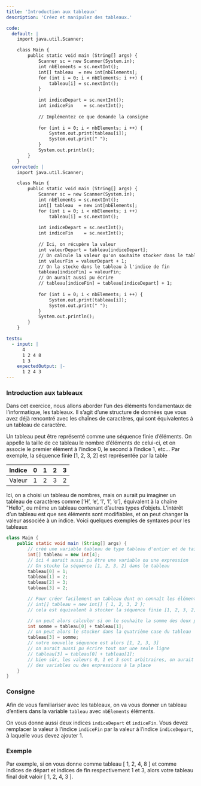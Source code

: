 ```yaml
---
title: 'Introduction aux tableaux'
description: 'Créez et manipulez des tableaux.'

code:
  default: |
    import java.util.Scanner;

    class Main { 
        public static void main (String[] args) {
            Scanner sc = new Scanner(System.in);
            int nbElements = sc.nextInt();
            int[] tableau  = new int[nbElements];
            for (int i = 0; i < nbElements; i ++) {
                tableau[i] = sc.nextInt();
            }
            
            int indiceDepart = sc.nextInt();
            int indiceFin    = sc.nextInt();
            
            // Implémentez ce que demande la consigne
            
            for (int i = 0; i < nbElements; i ++) {
                System.out.print(tableau[i]);
                System.out.print(" ");
            }
            System.out.println();
        }
    }
  corrected: |
    import java.util.Scanner;

    class Main { 
        public static void main (String[] args) {
            Scanner sc = new Scanner(System.in);
            int nbElements = sc.nextInt();
            int[] tableau  = new int[nbElements];
            for (int i = 0; i < nbElements; i ++) 
                tableau[i] = sc.nextInt();
            
            int indiceDepart = sc.nextInt();
            int indiceFin    = sc.nextInt();
            
            // Ici, on récupère la valeur
            int valeurDepart = tableau[indiceDepart];
            // On calcule la valeur qu'on souhaite stocker dans le tableau
            int valeurFin = valeurDepart + 1;
            // On la stocke dans le tableau à l'indice de fin
            tableau[indiceFin] = valeurFin;
            // On aurait aussi pu écrire
            // tableau[indiceFin] = tableau[indiceDepart] + 1;
            
            for (int i = 0; i < nbElements; i ++) {
                System.out.print(tableau[i]);
                System.out.print(" ");
            }
            System.out.println();
        }
    }

tests:
  - input: |
      4
      1 2 4 8
      1 3
    expectedOutput: |-
      1 2 4 3
---
```


### Introduction aux tableaux

Dans cet exercice, nous allons aborder l’un des éléments fondamentaux de l’informatique, les tableaux. Il s’agit d’une structure de données que vous avez déjà rencontré avec les chaînes de caractères, qui sont équivalentes à un tableau de caractère.

Un tableau peut être représenté comme une séquence finie d’éléments. On appelle la taille de ce tableau le nombre d’éléments de celui-ci, et on associe le premier élément à l’indice 0, le second à l’indice 1, etc... Par exemple, la séquence finie [1, 2, 3, 2] est représentée par la table

| Indice | 0   | 1   | 2   | 3   |
| ------ | --- | --- | --- | --- |
| Valeur | 1   | 2   | 3   | 2   |

Ici, on a choisi un tableau de nombres, mais on aurait pu imaginer un tableau de caractères comme [’H’, ‘e’, ‘l’, ‘l’, ‘o’], équivalent à la chaîne "Hello", ou même un tableau contenant d’autres types d’objets. L’intérêt d’un tableau est que ses éléments sont modifiables, et on peut changer la valeur associée à un indice. Voici quelques exemples de syntaxes pour les tableaux

```java
class Main {
    public static void main (String[] args) {
        // créé une variable tableau de type tableau d'entier et de taille 4,
        int[] tableau = new int[4];
        // ici 4 aurait aussi pu être une variable ou une expression
        // On stocke la séquence [1, 2, 3, 2] dans le tableau
        tableau[0] = 1;
        tableau[1] = 2;
        tableau[2] = 3;
        tableau[3] = 2;

        // Pour créer facilement un tableau dont on connaît les éléments, on aurait aussi pu faire
        // int[] tableau = new int[] { 1, 2, 3, 2 };
        // cela est équivalent à stocker la séquence finie [1, 2, 3, 2] dans notre tableau.

        // on peut alors calculer si on le souhaite la somme des deux premières valeurs
        int somme = tableau[0] + tableau[1];
        // on peut alors le stocker dans la quatrième case du tableau
        tableau[3] = somme;
        // notre nouvelle séquence est alors [1, 2, 3, 3]
        // on aurait aussi pu écrire tout sur une seule ligne
        // tableau[3] = tableau[0] + tableau[1];
        // bien sûr, les valeurs 0, 1 et 3 sont arbitraires, on aurait pu utiliser
        // des variables ou des expressions à la place
    }
}
```

### Consigne

Afin de vous familiariser avec les tableaux, on va vous donner un tableau d’entiers dans la variable `tableau` avec `nbElements` éléments.

On vous donne aussi deux indices `indiceDepart` et `indiceFin`. Vous devez remplacer la valeur à l’indice `indiceFin` par la valeur à l’indice `indiceDepart`, à laquelle vous devez ajouter 1.

### Exemple

Par exemple, si on vous donne comme tableau [ 1, 2, 4, 8 ] et comme indices de départ et indices de fin respectivement 1 et 3, alors votre tableau final doit valoir [ 1, 2, 4, 3 ].
